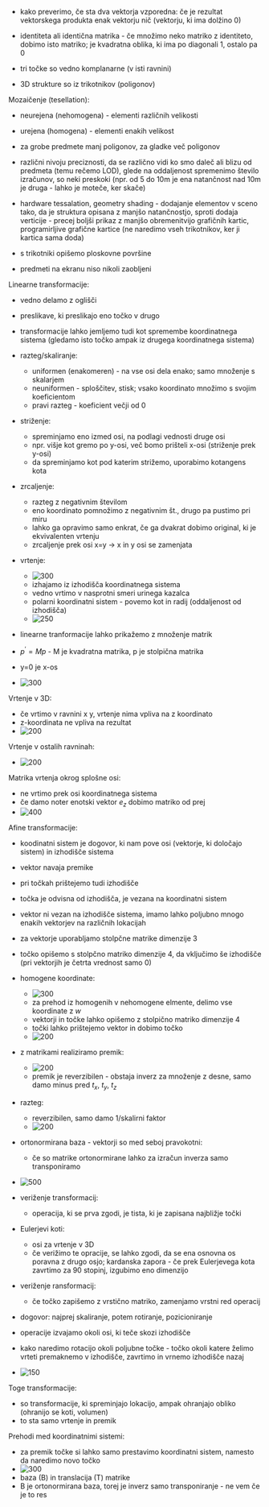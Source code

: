 - kako preverimo, če sta dva vektorja vzporedna: če je rezultat vektorskega produkta enak vektorju nič (vektorju, ki ima dolžino 0)
- identiteta ali identična matrika - če množimo neko matriko z identiteto, dobimo isto matriko; je kvadratna oblika, ki ima po diagonali 1, ostalo pa 0

- tri točke so vedno komplanarne (v isti ravnini)
- 3D strukture so iz trikotnikov (poligonov)

Mozaičenje (tesellation):
- neurejena (nehomogena) - elementi različnih velikosti
- urejena (homogena) - elementi enakih velikost
- za grobe predmete manj poligonov, za gladke več poligonov
- različni nivoju preciznosti, da se različno vidi ko smo daleč ali blizu od predmeta (temu rečemo LOD), glede na oddaljenost spremenimo število izračunov, so neki preskoki (npr. od 5 do 10m je ena natančnost nad 10m je druga - lahko je moteče, ker skače)
- hardware tessalation, geometry shading - dodajanje elementov v sceno tako, da je struktura opisana z manjšo natančnostjo, sproti dodaja verticije - precej boljši prikaz z manjšo obremenitvijo grafičnih kartic, programirljive grafične kartice (ne naredimo vseh trikotnikov, ker ji kartica sama doda)

- s trikotniki opišemo ploskovne površine
- predmeti na ekranu niso nikoli zaobljeni

Linearne transformacije:
- vedno delamo z oglišči
- preslikave, ki preslikajo eno točko v drugo
- transformacije lahko jemljemo tudi kot spremembe koordinatnega sistema (gledamo isto točko ampak iz drugega koordinatnega sistema)
- razteg/skaliranje:
	- uniformen (enakomeren) - na vse osi dela enako; samo množenje s skalarjem
	- neuniformen - sploščitev, stisk; vsako koordinato množimo s svojim koeficientom
	- pravi razteg - koeficient večji od 0
- striženje:
	- spreminjamo eno izmed osi, na podlagi vednosti druge osi
	- npr. višje kot gremo po y-osi, več bomo prišteli x-osi (striženje prek y-osi)
	- da spreminjamo kot pod katerim strižemo, uporabimo kotangens kota
- zrcaljenje:
	- razteg z negativnim številom
	- eno koordinato pomnožimo z negativnim št., drugo pa pustimo pri miru
	- lahko ga opravimo samo enkrat, če ga dvakrat dobimo original, ki je ekvivalenten vrtenju
	- zrcaljenje prek osi x=y -> x in y osi se zamenjata
- vrtenje:
	- ![300](../../Images2/Pasted%20image%2020241009105438.png)
	- izhajamo iz izhodišča koordinatnega sistema
	- vedno vrtimo v nasprotni smeri urinega kazalca
	- polarni koordinatni sistem - povemo kot in radij (oddaljenost od izhodišča)
	- ![250](../../Images2/Pasted%20image%2020241009105901.png)

- linearne tranformacije lahko prikažemo z množenje matrik
- $p^′ = Mp$ - M je kvadratna matrika, p je stolpična matrika
- y=0 je x-os
- ![300](../../Images2/Pasted%20image%2020241009112045.png)

Vrtenje v 3D:
- če vrtimo v ravnini x y, vrtenje nima vpliva na z koordinato
- z-koordinata ne vpliva na rezultat
- ![200](../../Images2/Pasted%20image%2020241009112222.png)

Vrtenje v ostalih ravninah:
- ![200](../../Images2/Pasted%20image%2020241009112424.png)

Matrika vrtenja okrog splošne osi:
- ne vrtimo prek osi koordinatnega sistema
- če damo noter enotski vektor $e_z$ dobimo matriko od prej
- ![400](../../Images2/Pasted%20image%2020241009112704.png)


Afine transformacije:
- koodinatni sistem je dogovor, ki nam pove osi (vektorje, ki določajo sistem) in izhodišče sistema
- vektor navaja premike
- pri točkah prištejemo tudi izhodišče
- točka je odvisna od izhodišča, je vezana na koordinatni sistem
- vektor ni vezan na izhodišče sistema, imamo lahko poljubno mnogo enakih vektorjev na različnih lokacijah
- za vektorje uporabljamo stolpčne matrike dimenzije 3
- točko opišemo s stolpčno matriko dimenzije 4, da vključimo še izhodišče (pri vektorjih je četrta vrednost samo 0)

- homogene koordinate:
	- ![300](../../Images2/Pasted%20image%2020241009113100.png)
	- za prehod iz homogenih v nehomogene elmente, delimo vse koordinate z $w$
	- vektorji in točke lahko opišemo z stolpično matriko dimenzije 4
	- točki lahko prištejemo vektor in dobimo točko
	- ![200](../../Images2/Pasted%20image%2020241009113249.png)

- z matrikami realiziramo premik:
	- ![200](../../Images2/Pasted%20image%2020241009113431.png)
	- premik je reverzibilen - obstaja inverz za množenje z desne, samo damo minus pred $t_x$, $t_y$, $t_z$

- razteg:
	- reverzibilen, samo damo 1/skalirni faktor
	- ![200](../../Images2/Pasted%20image%2020241009113709.png)

- ortonormirana baza - vektorji so med seboj pravokotni:
	- če so matrike ortonormirane lahko za izračun inverza samo transponiramo
- ![500](../../Images2/Pasted%20image%2020241009114304.png)

- veriženje transformacij:
	- operacija, ki se prva zgodi, je tista, ki je zapisana najbližje točki

- Eulerjevi koti:
	- osi za vrtenje v 3D
	- če verižimo te opracije, se lahko zgodi, da se ena osnovna os poravna z drugo osjo; kardanska zapora - če prek Eulerjevega kota zavrtimo za 90 stopinj, izgubimo eno dimenzijo

- veriženje ransformacij:
	- če točko zapišemo z vrstično matriko, zamenjamo vrstni red operacij
- dogovor: najprej skaliranje, potem rotiranje, pozicioniranje

- operacije izvajamo okoli osi, ki teče skozi izhodišče
- kako naredimo rotacijo okoli poljubne točke - točko okoli katere želimo vrteti premaknemo v izhodišče, zavrtimo in vrnemo izhodišče nazaj
- ![150](../../Images2/Pasted%20image%2020241009115115.png)

Toge transformacije:
- so transformacije, ki spreminjajo lokacijo, ampak ohranjajo obliko (ohranijo se koti, volumen)
- to sta samo vrtenje in premik

Prehodi med koordinatnimi sistemi:
- za premik točke si lahko samo prestavimo koordinatni sistem, namesto da naredimo novo točko
- ![300](../../Images2/Pasted%20image%2020241009115939.png)
- baza (B) in translacija (T) matrike
- B je ortonormirana baza, torej je inverz samo transponiranje - ne vem če je to res